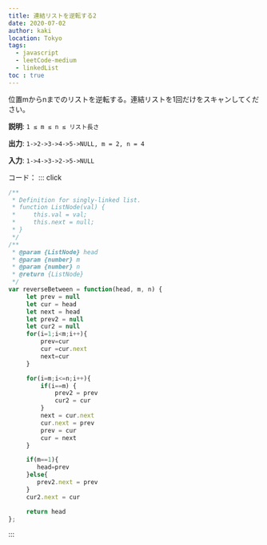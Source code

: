 ```yaml
---
title: 連結リストを逆転する2
date: 2020-07-02
author: kaki
location: Tokyo  
tags: 
  - javascript
  - leetCode-medium
  - linkedList
toc : true
---
```

位置mからnまでのリストを逆転する。連結リストを1回だけをスキャンしてください。

**説明**:
`1 ≤ m ≤ n ≤ リスト長さ`

**出力**:
`1->2->3->4->5->NULL, m = 2, n = 4`

**入力**:
`1->4->3->2->5->NULL`

コード：
::: click

``` js
/**
 * Definition for singly-linked list.
 * function ListNode(val) {
 *     this.val = val;
 *     this.next = null;
 * }
 */
/**
 * @param {ListNode} head
 * @param {number} m
 * @param {number} n
 * @return {ListNode}
 */
var reverseBetween = function(head, m, n) {
     let prev = null
     let cur = head
     let next = head
     let prev2 = null
     let cur2 = null
     for(i=1;i<m;i++){
         prev=cur
         cur =cur.next
         next=cur
     }

     for(i=m;i<=n;i++){
         if(i==m) {
             prev2 = prev
             cur2 = cur
         }
         next = cur.next
         cur.next = prev
         prev = cur
         cur = next
     }

     if(m==1){
        head=prev
     }else{
        prev2.next = prev
     }
     cur2.next = cur

     return head
};

```

:::